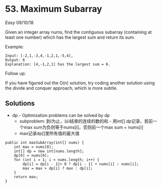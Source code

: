 # 53. Maximum Subarray
*Easy*
09/10/18

Given an integer array nums, find the contiguous subarray (containing at least one number) which has the largest sum and return its sum.

Example:
```
Input: [-2,1,-3,4,-1,2,1,-5,4],
Output: 6
Explanation: [4,-1,2,1] has the largest sum = 6.
```
Follow up:

If you have figured out the O(n) solution, try coding another solution using the divide and conquer approach, which is more subtle.

## Solutions
* dp - Optimization problems can be solved by dp
  - subproblem: 到i为止，以i结束的连续的数的和 - 用int[] dp记录，若前一个max sum为负则等于nums[i]，否则前一个max sum + nums[i]
  - max记录dp[]里所有值的最大值
```
public int maxSubArray(int[] nums) {
    int max = nums[0];
    int[] dp = new int[nums.length];
    dp[0] = nums[0];
    for (int i = 1; i < nums.length; i++) {
        dp[i] = dp[i - 1]> 0 ? dp[i - 1] + nums[i] : nums[i];
        max = max > dp[i] ? max : dp[i];
    }
    return max;  
}
```
